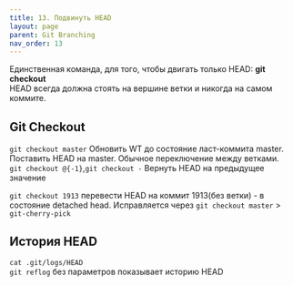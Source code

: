 ```yaml
---
title: 13. Подвинуть HEAD
layout: page
parent: Git Branching
nav_order: 13
---
```

Единственная команда, для того, чтобы двигать только HEAD: **git checkout**  
HEAD всегда должна стоять на вершине ветки и никогда на самом коммите.  
## Git Checkout
`git checkout master` Обновить WT до состояние ласт-коммита master. Поставить HEAD на master. Обычное переключение между ветками.  
`git checkout @{-1}`,`git checkout -` Вернуть HEAD на предыдущее значение   

`git checkout 1913` перевести HEAD на коммит 1913(без ветки) - в состояние detached head. Исправляется через `git checkout master` > `git-cherry-pick`
## История HEAD
`cat .git/logs/HEAD`  
`git reflog` без параметров показывает историю HEAD  